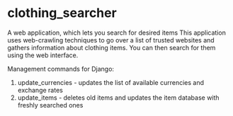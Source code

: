 # clothing_searcher
A web application, which lets you search for desired items
This application uses web-crawling techniques to go over a list of trusted websites and gathers information about clothing items.
You can then search for them using the web interface.

Management commands for Django:
1) update_currencies - updates the list of available currencies and exchange rates
2) update_items - deletes old items and updates the item database with freshly searched ones

